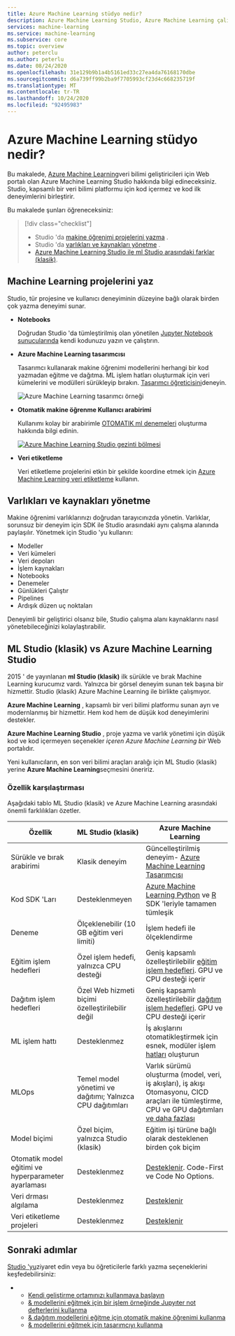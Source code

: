 ```yaml
---
title: Azure Machine Learning stüdyo nedir?
description: Azure Machine Learning Studio, Azure Machine Learning çalışma alanları için bir Web portalıdır. Studio, kapsamlı bir veri bilimi platformu oluşturmak için kod içermeyen ve kod-ilk deneyimleri birleştirir.
services: machine-learning
ms.service: machine-learning
ms.subservice: core
ms.topic: overview
author: peterclu
ms.author: peterlu
ms.date: 08/24/2020
ms.openlocfilehash: 31e129b9b1a4b5161ed33c27ea4da76168170dbe
ms.sourcegitcommit: d6a739ff99b2ba9f7705993cf23d4c668235719f
ms.translationtype: MT
ms.contentlocale: tr-TR
ms.lasthandoff: 10/24/2020
ms.locfileid: "92495983"
---
```

# <a name="what-is-azure-machine-learning-studio"></a>Azure Machine Learning stüdyo nedir?

Bu makalede, [Azure Machine Learning](overview-what-is-azure-ml.md)veri bilimi geliştiricileri için Web portalı olan Azure Machine Learning Studio hakkında bilgi edineceksiniz. Studio, kapsamlı bir veri bilimi platformu için kod içermez ve kod ilk deneyimlerini birleştirir.

Bu makalede şunları öğreneceksiniz:
>[!div class="checklist"]
> - Studio 'da [makine öğrenimi projelerini yazma](#author-machine-learning-projects) .
> - Studio 'da [varlıkları ve kaynakları yönetme](#manage-assets-and-resources) .
> - [Azure Machine Learning Studio ile ml Studio arasındaki farklar (klasik)](#ml-studio-classic-vs-azure-machine-learning-studio).


## <a name="author-machine-learning-projects"></a>Machine Learning projelerini yaz

Studio, tür projesine ve kullanıcı deneyiminin düzeyine bağlı olarak birden çok yazma deneyimi sunar.

+ **Notebooks**

  Doğrudan Studio 'da tümleştirilmiş olan yönetilen [Jupyter Notebook sunucularında](how-to-run-jupyter-notebooks.md) kendi kodunuzu yazın ve çalıştırın. 

+ **Azure Machine Learning tasarımcısı**

  Tasarımcı kullanarak makine öğrenimi modellerini herhangi bir kod yazmadan eğitme ve dağıtma. ML işlem hatları oluşturmak için veri kümelerini ve modülleri sürükleyip bırakın. [Tasarımcı öğreticisini](tutorial-designer-automobile-price-train-score.md)deneyin.

    ![Azure Machine Learning tasarımcı örneği](media/concept-designer/designer-drag-and-drop.gif)

+ **Otomatik makine öğrenme Kullanıcı arabirimi**

  Kullanımı kolay bir arabirimle [OTOMATIK ml denemeleri](tutorial-first-experiment-automated-ml.md) oluşturma hakkında bilgi edinin. 

  [![Azure Machine Learning Studio gezinti bölmesi](./media/overview-what-is-azure-ml/azure-machine-learning-automated-ml-ui.jpg)](./media/overview-what-is-azure-ml/azure-machine-learning-automated-ml-ui.jpg)

+ **Veri etiketleme**

    Veri etiketleme projelerini etkin bir şekilde koordine etmek için [Azure Machine Learning veri etiketleme](how-to-create-labeling-projects.md) kullanın.

## <a name="manage-assets-and-resources"></a>Varlıkları ve kaynakları yönetme

Makine öğrenimi varlıklarınızı doğrudan tarayıcınızda yönetin. Varlıklar, sorunsuz bir deneyim için SDK ile Studio arasındaki aynı çalışma alanında paylaşılır. Yönetmek için Studio 'yu kullanın:

- Modeller
- Veri kümeleri
- Veri depoları
- İşlem kaynakları
- Notebooks
- Denemeler
- Günlükleri Çalıştır
- Pipelines 
- Ardışık düzen uç noktaları

Deneyimli bir geliştirici olsanız bile, Studio çalışma alanı kaynaklarını nasıl yönetebileceğinizi kolaylaştırabilir.

## <a name="ml-studio-classic-vs-azure-machine-learning-studio"></a>ML Studio (klasik) vs Azure Machine Learning Studio

2015 ' de yayınlanan **ml Studio (klasik)** ilk sürükle ve bırak Machine Learning kurucumız vardı. Yalnızca bir görsel deneyim sunan tek başına bir hizmettir. Studio (klasik) Azure Machine Learning ile birlikte çalışmıyor.

**Azure Machine Learning** , kapsamlı bir veri bilimi platformu sunan ayrı ve modernlanmış bir hizmettir. Hem kod hem de düşük kod deneyimlerini destekler.

**Azure Machine Learning Studio** , proje yazma ve varlık yönetimi için düşük kod ve kod içermeyen seçenekler *içeren Azure Machine Learning bir* Web portalıdır. 

Yeni kullanıcıların, en son veri bilimi araçları aralığı için ML Studio (klasik) yerine **Azure Machine Learning**seçmesini öneririz.

### <a name="feature-comparison"></a>Özellik karşılaştırması

Aşağıdaki tablo ML Studio (klasik) ve Azure Machine Learning arasındaki önemli farklılıkları özetler.

| Özellik | ML Studio (klasik) | Azure Machine Learning |
|---| --- | --- |
| Sürükle ve bırak arabirimi | Klasik deneyim | Güncelleştirilmiş deneyim- [Azure Machine Learning Tasarımcısı](concept-designer.md)| 
| Kod SDK 'Ları | Desteklenmeyen | [Azure Machine Learning Python](https://docs.microsoft.com/python/api/overview/azure/ml/) ve [R](tutorial-1st-r-experiment.md) SDK 'leriyle tamamen tümleşik |
| Deneme | Ölçeklenebilir (10 GB eğitim veri limiti) | İşlem hedefi ile ölçeklendirme |
| Eğitim işlem hedefleri | Özel işlem hedefi, yalnızca CPU desteği | Geniş kapsamlı özelleştirilebilir [eğitim işlem hedefleri](concept-compute-target.md#train). GPU ve CPU desteği içerir | 
| Dağıtım işlem hedefleri | Özel Web hizmeti biçimi özelleştirilebilir değil | Geniş kapsamlı özelleştirilebilir [dağıtım işlem hedefleri](concept-compute-target.md#deploy). GPU ve CPU desteği içerir |
| ML işlem hattı | Desteklenmez | İş akışlarını otomatikleştirmek için esnek, modüler işlem [hatları](concept-ml-pipelines.md) oluşturun |
| MLOps | Temel model yönetimi ve dağıtımı; Yalnızca CPU dağıtımları | Varlık sürümü oluşturma (model, veri, iş akışları), iş akışı Otomasyonu, CICD araçları ile tümleştirme, CPU ve GPU dağıtımları [ve daha fazlası](concept-model-management-and-deployment.md) |
| Model biçimi | Özel biçim, yalnızca Studio (klasik) | Eğitim işi türüne bağlı olarak desteklenen birden çok biçim |
| Otomatik model eğitimi ve hyperparameter ayarlaması |  Desteklenmez | [Desteklenir](concept-automated-ml.md). Code-First ve Code No Options. | 
| Veri drması algılama | Desteklenmez | [Desteklenir](how-to-monitor-datasets.md) |
| Veri etiketleme projeleri | Desteklenmez | [Desteklenir](how-to-create-labeling-projects.md) |


## <a name="next-steps"></a>Sonraki adımlar

[Studio 'yu](https://ml.azure.com)ziyaret edin veya bu öğreticilerle farklı yazma seçeneklerini keşfedebilirsiniz:  

- + [Kendi geliştirme ortamınızı kullanmaya başlayın](tutorial-1st-experiment-sdk-setup-local.md)
  + [& modellerini eğitmek için bir işlem örneğinde Jupyıter not defterlerini kullanma](tutorial-1st-experiment-sdk-setup.md)
  + [& dağıtım modellerini eğitme için otomatik makine öğrenimi kullanma](tutorial-first-experiment-automated-ml.md)  
  + [& modellerini eğitmek için tasarımcıyı kullanma](tutorial-designer-automobile-price-train-score.md)

